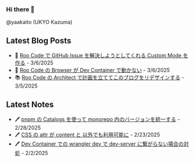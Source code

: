 ### Hi there 👋

@yaakaito (UKYO Kazuma)


## Latest Blog Posts

- 👾 [Roo Code で GitHub Issue を解決しようとしてくれる Custom Mode を作る](https://yaakai.to/blog/2025/roo-code-issue-hunter) - 3/6/2025
- 🐋 [Roo Code の Browser が Dev Container で動かない](https://yaakai.to/blog/2025/fixing-roo-code-browser-issues-in-dev-container) - 3/6/2025
- 📚 [Roo Code の Architect で計画を立ててこのブログをリデザインする](https://yaakai.to/blog/2025/blog-redesign-with-architect) - 3/5/2025

## Latest Notes

- 🖊 [pnpm の Catalogs を使って monorepo 内のバージョンを統一する](https://yaakai.to/note/45) - 2/28/2025
- 🖊 [CSS の attr が content と <string> 以外でも利用可能に](https://yaakai.to/note/43) - 2/23/2025
- 🖊 [Dev Container での wrangler dev で dev-server に繋がらない場合の対処](https://yaakai.to/note/28) - 2/2/2025

<!--
**yaakaito/yaakaito** is a ✨ _special_ ✨ repository because its `README.md` (this file) appears on your GitHub profile.
-->
